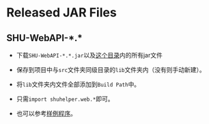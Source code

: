 # Released JAR Files

## SHU-WebAPI-\*.\*

* 下载`SHU-WebAPI-*.*.jar`以及[这个目录](https://github.com/Lodour/SHU-Helper/tree/master/src/shuhelper/web/lib)内的所有jar文件

* 保存到项目中与`src`文件夹同级目录的`lib`文件夹内（没有则手动新建）。

* 将`lib`文件夹内文件全部添加到`Build Path`中。

* 只需`import shuhelper.web.*`即可。

* 也可以参考[样例程序](https://github.com/Lodour/SHU-Helper/tree/master/jar/TestWebAPI.java)。
